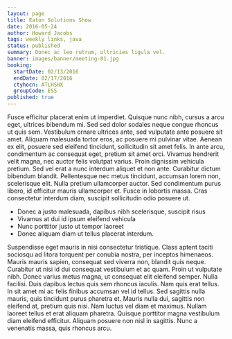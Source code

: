 ```yaml
---
layout: page
title: Eaton Solutions Show
date: 2016-05-24
author: Howard Jacobs
tags: weekly links, java
status: published
summary: Donec ac leo rutrum, ultricies ligula vel.
banner: images/banner/meeting-01.jpg
booking:
  startDate: 02/13/2016
  endDate: 02/17/2016
  ctyhocn: ATLHSHX
  groupCode: ESS
published: true
---
```

Fusce efficitur placerat enim ut imperdiet. Quisque nunc nibh, cursus a arcu eget, ultrices bibendum mi. Sed sed dolor sodales neque congue rhoncus ut quis sem. Vestibulum ornare ultrices ante, sed vulputate ante posuere sit amet. Aliquam malesuada tortor eros, ac posuere mi pulvinar vitae. Aenean ex elit, posuere sed eleifend tincidunt, sollicitudin sit amet felis. In ante arcu, condimentum ac consequat eget, pretium sit amet orci. Vivamus hendrerit velit magna, nec auctor felis volutpat varius. Proin dignissim vehicula pretium. Sed vel erat a nunc interdum aliquet et non ante. Curabitur dictum bibendum blandit. Pellentesque nec metus tincidunt, accumsan lorem non, scelerisque elit. Nulla pretium ullamcorper auctor. Sed condimentum purus libero, id efficitur mauris ullamcorper et. Fusce in lobortis massa. Cras consectetur interdum diam, suscipit sollicitudin odio posuere ut.

* Donec a justo malesuada, dapibus nibh scelerisque, suscipit risus
* Vivamus at dui id ipsum eleifend vehicula
* Nunc porttitor justo ut tempor laoreet
* Donec aliquam diam ut tellus placerat interdum.

Suspendisse eget mauris in nisi consectetur tristique. Class aptent taciti sociosqu ad litora torquent per conubia nostra, per inceptos himenaeos. Mauris mauris sapien, consequat sed viverra non, blandit quis neque. Curabitur ut nisi id dui consequat vestibulum et ac quam. Proin ut vulputate nibh. Donec varius metus magna, ut consequat elit eleifend semper. Nulla facilisi. Duis dapibus lectus quis sem rhoncus iaculis. Nam quis erat tellus.
In sit amet mi ac felis finibus accumsan vel id tellus. Sed sagittis nulla mauris, quis tincidunt purus pharetra et. Mauris nulla dui, sagittis non eleifend at, pretium quis nisi. Nam luctus vel diam et maximus. Nullam laoreet tellus et erat aliquam pharetra. Quisque porttitor magna vestibulum diam eleifend efficitur. Aliquam posuere non nisl in sagittis. Nunc a venenatis massa, quis rhoncus arcu.
